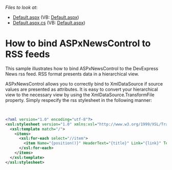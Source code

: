 <!-- default file list -->
*Files to look at*:

* [Default.aspx](./CS/WebSite/Default.aspx) (VB: [Default.aspx](./VB/WebSite/Default.aspx))
* [Default.aspx.cs](./CS/WebSite/Default.aspx.cs) (VB: [Default.aspx](./VB/WebSite/Default.aspx))
<!-- default file list end -->
# How to bind ASPxNewsControl to RSS feeds


<p>This sample illustrates how to bind ASPxNewsControl to the DevExpress News rss feed. RSS format presents data in a hierarchical view. </p><p>ASPxNewsControl allows you to correctly bind to XmlDataSource if source values are presented as attributes. It is easy to convert  your  hierarchical view to the necessary view by using the XmlDataSource.TransformFile property. Simply respecify the rss stylesheet in the following manner:</p><br />


```xml
<?xml version="1.0" encoding="utf-8"?>
<xsl:stylesheet version="1.0" xmlns:xsl="http://www.w3.org/1999/XSL/Transform">
  <xsl:template match="/">
    <items>
      <xsl:for-each select="//item">
        <item Name="{position()}" HeaderText="{title}" Link="{link}" Text="{description}" NavigateUrl="{position()}" Date="{pubDate}" ImageUrl="{image/url}"/>
      </xsl:for-each>
    </items>
  </xsl:template>
</xsl:stylesheet>
```

<p> </p>

<br/>


